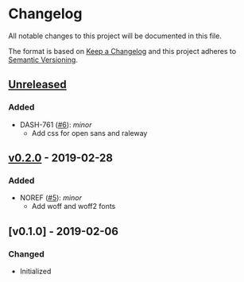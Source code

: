 # Changelog
All notable changes to this project will be documented in this file.

The format is based on [Keep a Changelog](http://keepachangelog.com/en/1.0.0/)
and this project adheres to [Semantic Versioning](http://semver.org/spec/v2.0.0.html).

## [Unreleased](https://github.com/virtru/control-center/compare/master...HEAD)
### Added
- DASH-761 ([#6](https://github.com/virtru/virtru-typography/pull/6)): _minor_
  - Add css for open sans and raleway

## [v0.2.0](https://github.com/virtru/control-center/compare/v0.1.0...v0.2.0) - 2019-02-28
### Added
- NOREF ([#5](https://github.com/virtru/virtru-typography/pull/5)): _minor_
  - Add woff and woff2 fonts

## [v0.1.0] - 2019-02-06
### Changed
  - Initialized
